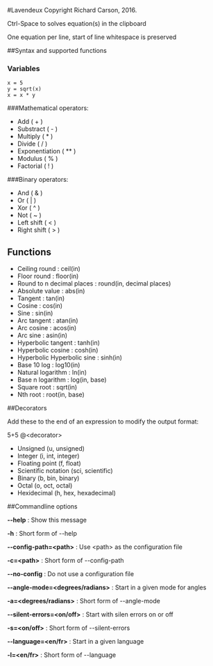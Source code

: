 #Lavendeux
Copyright Richard Carson, 2016.

Ctrl-Space to solves equation(s) in the clipboard

One equation per line, start of line whitespace is preserved

##Syntax and supported functions

### Variables

    x = 5
    y = sqrt(x)
    x = x * y

###Mathematical operators:

- Add ( + )
- Substract ( - )
- Multiply ( * )
- Divide ( / )
- Exponentiation ( ** )
- Modulus ( % )
- Factorial ( ! )

###Binary operators:

- And ( & )
- Or ( | )
- Xor ( ^ )
- Not ( ~ )
- Left shift ( < )
- Right shift ( > )

## Functions

- Ceiling round : ceil(in)
- Floor round : floor(in)
- Round to n decimal places : round(in, decimal places)
- Absolute value : abs(in)
- Tangent : tan(in)
- Cosine : cos(in)
- Sine : sin(in)
- Arc tangent : atan(in)
- Arc cosine : acos(in)
- Arc sine : asin(in)
- Hyperbolic tangent : tanh(in)
- Hyperbolic cosine : cosh(in)
- Hyperbolic Hyperbolic sine : sinh(in)
- Base 10 log : log10(in)
- Natural logarithm : ln(in)
- Base n logarithm : log(in, base)
- Square root : sqrt(in)
- Nth root : root(in, base)


##Decorators

Add these to the end of an expression to modify the output format:

5+5 @\<decorator\>

- Unsigned (u, unsigned)
- Integer (i, int, integer)
- Floating point (f, float)
- Scientific notation (sci, scientific)
- Binary (b, bin, binary)
- Octal (o, oct, octal)
- Hexidecimal (h, hex, hexadecimal)

##Commandline options

**--help** : Show this message

**-h** : Short form of --help

**--config-path=\<path\>** : Use \<path\> as the configuration file

**-c=\<path\>** : Short form of --config-path

**--no-config** : Do not use a configuration file

**--angle-mode=\<degrees/radians\>** : Start in a given mode for angles

**-a=\<degrees/radians\>** : Short form of --angle-mode

**--silent-errors=\<on/off\>** : Start with silen errors on or off

**-s=\<on/off\>** : Short form of --silent-errors

**--language=\<en/fr\>** : Start in a given language

**-l=\<en/fr\>** : Short form of --language
